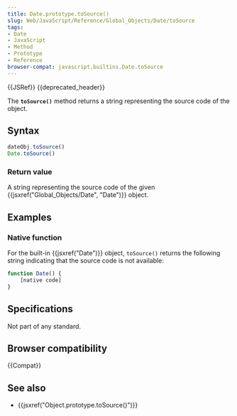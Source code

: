 ```yaml
---
title: Date.prototype.toSource()
slug: Web/JavaScript/Reference/Global_Objects/Date/toSource
tags:
- Date
- JavaScript
- Method
- Prototype
- Reference
browser-compat: javascript.builtins.Date.toSource
---
```

{{JSRef}} {{deprecated_header}}

The **`toSource()`** method returns a string representing the source code of the
object.

## Syntax

```js
dateObj.toSource()
Date.toSource()
```

### Return value

A string representing the source code of the given
{{jsxref("Global_Objects/Date",
  "Date")}} object.

## Examples

### Native function

For the built-in {{jsxref("Date")}} object, `toSource()` returns the
following string indicating that the source code is not available:

```js
function Date() {
    [native code]
}
```

## Specifications

Not part of any standard.

## Browser compatibility

{{Compat}}

## See also

- {{jsxref("Object.prototype.toSource()")}}

